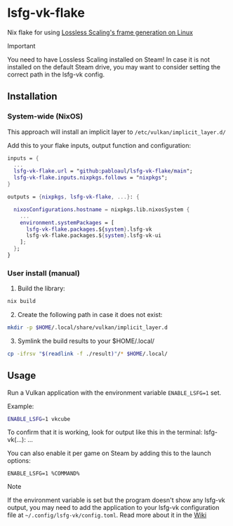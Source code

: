 # lsfg-vk-flake
Nix flake for using [Lossless Scaling's frame generation on Linux](https://github.com/PancakeTAS/lsfg-vk)

>[!IMPORTANT]
> You need to have Lossless Scaling installed on Steam!
> In case it is not installed on the default Steam drive, you may want to consider setting the correct path in the lsfg-vk config.

## Installation
### System-wide (NixOS)
This approach will install an implicit layer to ``/etc/vulkan/implicit_layer.d/``

Add this to your flake inputs, output function and configuration:
```nix
inputs = {
  ...
  lsfg-vk-flake.url = "github:pabloaul/lsfg-vk-flake/main";
  lsfg-vk-flake.inputs.nixpkgs.follows = "nixpkgs";
}

outputs = {nixpkgs, lsfg-vk-flake, ...}: {

  nixosConfigurations.hostname = nixpkgs.lib.nixosSystem {
    ...
    environment.systemPackages = [
      lsfg-vk-flake.packages.${system}.lsfg-vk
      lsfg-vk-flake.packages.${system}.lsfg-vk-ui
    ];
  };
}
```

### User install (manual)
1. Build the library:
  ```bash
  nix build
  ```
2. Create the following path in case it does not exist:
  ```bash
  mkdir -p $HOME/.local/share/vulkan/implicit_layer.d
  ```
3. Symlink the build results to your $HOME/.local/
  ```bash
  cp -ifrsv "$(readlink -f ./result)"/* $HOME/.local/
  ```

## Usage
Run a Vulkan application with the environment variable ``ENABLE_LSFG=1`` set.

Example:
```bash
ENABLE_LSFG=1 vkcube
```

To confirm that it is working, look for output like this in the terminal: lsfg-vk(...): ...

You can also enable it per game on Steam by adding this to the launch options:
```
ENABLE_LSFG=1 %COMMAND%
```

>[!NOTE]
> If the environment variable is set but the program doesn't show any lsfg-vk output, you may need to add the application to your lsfg-vk configuration file at `~/.config/lsfg-vk/config.toml`. Read more about it in the [Wiki](https://github.com/PancakeTAS/lsfg-vk/wiki/Configuring-lsfg-vk)
